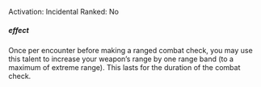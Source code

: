 Activation: Incidental
Ranked: No
##### effect
Once per encounter before making a ranged
combat check, you may use this talent to
increase your weapon’s range by one range
band (to a maximum of extreme range). This
lasts for the duration of the combat check.